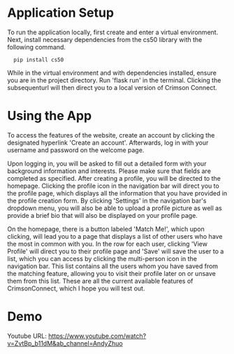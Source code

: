 # Application Setup
To run the application locally, first create and enter a virtual environment. 
Next, install necessary dependencies from the cs50 library with the following command.

      pip install cs50

While in the virtual environment and with dependencies installed, ensure you are in the project directory.
Run 'flask run' in the terminal. Clicking the subsequenturl will then direct you to a local version of Crimson Connect. 

# Using the App
To access the features of the website, create an account by clicking the designated hyperlink 'Create an account'. Afterwards, log in with your username and password on the welcome page.

Upon logging in, you will be asked to fill out a detailed form with your background information and interests. Please make sure that fields are completed as specified. After creating a profile, you will be directed to the homepage. Clicking the profile icon in the navigation bar will direct you to the profile page, which displays all the information that you have provided in the profile creation form. By clicking 'Settings' in the navigation bar's dropdown menu, you will also be able to upload a profile picture as well as provide a brief bio that will also be displayed on your profile page.

On the homepage, there is a button labeled 'Match Me!', which upon clicking, will lead you to a page that displays a list of other users who have the most in common with you. In the row for each user, clicking 'View Profile' will direct you to their profile page and 'Save' will save the user to a list, which you can access by clicking the multi-person icon in the navigation bar. This list contains all the users whom you have saved from the matching feature, allowing you to visit their profile later on or unsave them from this list. These are all the current available features of CrimsonConnect, which I hope you will test out.

# Demo
Youtube URL:
https://www.youtube.com/watch?v=ZvtBp_b11dM&ab_channel=AndyZhuo


